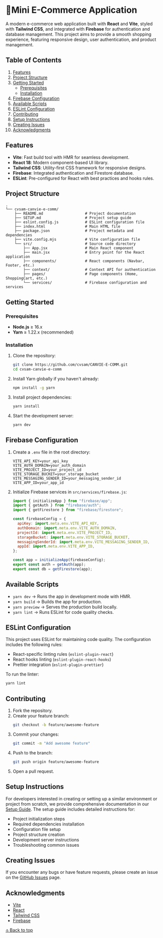 # 🛒Mini E-Commerce Application

A modern e-commerce web application built with **React** and **Vite**, styled with **Tailwind CSS**, and integrated with **Firebase** for authentication and database management. This project aims to provide a smooth shopping experience, featuring responsive design, user authentication, and product management.

## Table of Contents

1. [Features](#features)
2. [Project Structure](#project-structure)
3. [Getting Started](#getting-started)
   - [Prerequisites](#prerequisites)
   - [Installation](#installation)
4. [Firebase Configuration](#firebase-configuration)
5. [Available Scripts](#available-scripts)
6. [ESLint Configuration](#eslint-configuration)
7. [Contributing](#contributing)
8. [Setup Instructions](#setup-instructions)
9. [Creating Issues](#creating-issues)
10. [Acknowledgments](#acknowledgments)

## Features

- **Vite**: Fast build tool with HMR for seamless development.
- **React 18**: Modern component-based UI library.
- **Tailwind CSS**: Utility-first CSS framework for responsive designs.
- **Firebase**: Integrated authentication and Firestore database.
- **ESLint**: Pre-configured for React with best practices and hooks rules.

## Project Structure

```
.
└── cvsam-canvie-e-comm/
    ├── README.md                   # Project documentation
    ├── SETUP.md                    # Project setup guide
    ├── eslint.config.js            # ESLint configuration file
    ├── index.html                  # Main HTML file
    ├── package.json                # Project metadata and dependencies
    ├── vite.config.mjs             # Vite configuration file
    └── src/                        # Source code directory
        ├── App.jsx                 # Main React component
        ├── main.jsx                # Entry point for the React application
        ├── components/             # React components (Navbar, Footer, etc.)
        ├── context/                # Context API for authentication
        ├── pages/                  # Page components (Home, ShoppingCart, etc.)
        └── services/               # Firebase configuration and services
```

## Getting Started

### Prerequisites

- **Node.js** ≥ 16.x
- **Yarn** ≥ 1.22.x (recommended)

### Installation

1. Clone the repository:

   ```bash
   git clone https://github.com/cvsam/CANVIE-E-COMM.git
   cd cvsam-canvie-e-comm
   ```

2. Install Yarn globally if you haven't already:

   ```bash
   npm install -g yarn
   ```

3. Install project dependencies:

   ```bash
   yarn install
   ```

4. Start the development server:
   ```bash
   yarn dev
   ```

## Firebase Configuration

1. Create a `.env` file in the root directory:

   ```env
   VITE_API_KEY=your_api_key
   VITE_AUTH_DOMAIN=your_auth_domain
   VITE_PROJECT_ID=your_project_id
   VITE_STORAGE_BUCKET=your_storage_bucket
   VITE_MESSAGING_SENDER_ID=your_messaging_sender_id
   VITE_APP_ID=your_app_id
   ```

2. Initialize Firebase services in `src/services/firebase.js`:

   ```javascript
   import { initializeApp } from "firebase/app";
   import { getAuth } from "firebase/auth";
   import { getFirestore } from "firebase/firestore";

   const firebaseConfig = {
     apiKey: import.meta.env.VITE_API_KEY,
     authDomain: import.meta.env.VITE_AUTH_DOMAIN,
     projectId: import.meta.env.VITE_PROJECT_ID,
     storageBucket: import.meta.env.VITE_STORAGE_BUCKET,
     messagingSenderId: import.meta.env.VITE_MESSAGING_SENDER_ID,
     appId: import.meta.env.VITE_APP_ID,
   };

   const app = initializeApp(firebaseConfig);
   export const auth = getAuth(app);
   export const db = getFirestore(app);
   ```

## Available Scripts

- `yarn dev` → Runs the app in development mode with HMR.
- `yarn build` → Builds the app for production.
- `yarn preview` → Serves the production build locally.
- `yarn lint` → Runs ESLint for code quality checks.

## ESLint Configuration

This project uses ESLint for maintaining code quality. The configuration includes the following rules:

- React-specific linting rules (`eslint-plugin-react`)
- React hooks linting (`eslint-plugin-react-hooks`)
- Prettier integration (`eslint-plugin-prettier`)

To run the linter:

```bash
yarn lint
```

## Contributing

1. Fork the repository.
2. Create your feature branch:
   ```bash
   git checkout -b feature/awesome-feature
   ```
3. Commit your changes:
   ```bash
   git commit -m "Add awesome feature"
   ```
4. Push to the branch:
   ```bash
   git push origin feature/awesome-feature
   ```
5. Open a pull request.

## Setup Instructions

For developers interested in creating or setting up a similar environment or project from scratch, we provide comprehensive documentation in our [Setup Guide](./SETUP.md).
The setup guide includes detailed instructions for:

- Project initialization steps
- Required dependencies installation
- Configuration file setup
- Project structure creation
- Development server instructions
- Troubleshooting common issues

## Creating Issues

If you encounter any bugs or have feature requests, please create an issue on the [GitHub Issues](https://github.com/cvsam/CANVIE-E-COMM.git/issues) page.

## Acknowledgments

- [Vite](https://vitejs.dev/)
- [React](https://reactjs.org/)
- [Tailwind CSS](https://tailwindcss.com/)
- [Firebase](https://firebase.google.com/)

[🔝 Back to top](#mini-e-commerce-application)
